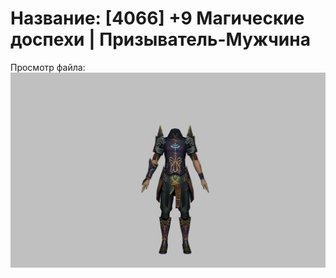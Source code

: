 # Название: [4066] +9 Магические доспехи | Призыватель-Мужчина

Просмотр файла:
![p080005.png](p080005.png)